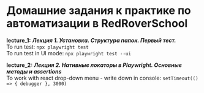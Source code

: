 # Домашние задания к практике по автоматизации в RedRoverSchool

**lecture_1:**
***Лекция 1. Установка. Структура папок. Первый тест.***
<br/>To run test: ```npx playwright test```
<br/>To run test in UI mode: ```npx playwright test --ui```

**lecture_2:**
***Лекция 2. Нативные локаторы в Playwright. Основные методы и assertions***
<br/>To work with react drop-down menu - write down in console: ```setTimeout(() => { debugger }, 3000)```